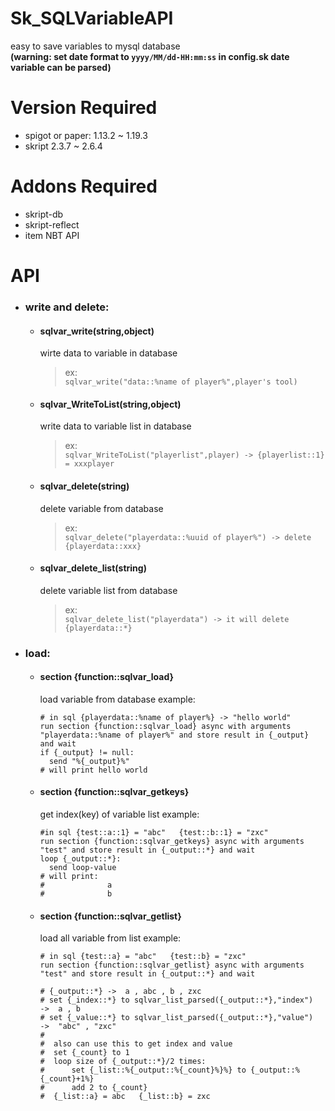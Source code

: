 # Sk_SQLVariableAPI
easy to save variables to mysql database  
**(warning: set date format to ``yyyy/MM/dd-HH:mm:ss`` in config.sk date variable can be parsed)**


# Version Required
* spigot or paper: 1.13.2 ~ 1.19.3
* skript 2.3.7 ~ 2.6.4


# Addons Required
* skript-db
* skript-reflect
* item NBT API


# API
  * ### write and delete:  
    * #### sqlvar_write(string,object)
      wirte data to variable in database  
      > ex:  
      `sqlvar_write("data::%name of player%",player's tool)`  
    * #### sqlvar_WriteToList(string,object)
      write data to variable list in database  
      > ex:  
      `sqlvar_WriteToList("playerlist",player) -> {playerlist::1} = xxxplayer `
    * #### sqlvar_delete(string)
      delete variable from database  
      > ex:  
      `sqlvar_delete("playerdata::%uuid of player%") -> delete {playerdata::xxx} `
    * #### sqlvar_delete_list(string)
      delete variable list from database 
      > ex:  
      `sqlvar_delete_list("playerdata") -> it will delete {playerdata::*} `

  * ### load:  

    * #### section {function::sqlvar_load} 
      load variable from database
      example:  
      ```
      # in sql {playerdata::%name of player%} -> "hello world"
      run section {function::sqlvar_load} async with arguments "playerdata::%name of player%" and store result in {_output} and wait
      if {_output} != null:
        send "%{_output}%"
      # will print hello world
      ```
     
    * #### section {function::sqlvar_getkeys}
      get index(key) of variable list
      example:  
      ```
      #in sql {test::a::1} = "abc"   {test::b::1} = "zxc"
      run section {function::sqlvar_getkeys} async with arguments "test" and store result in {_output::*} and wait
      loop {_output::*}:
        send loop-value
      # will print:
      #              a
      #              b 
      
      ```
    * #### section {function::sqlvar_getlist}
      load all variable from list
      example:  
      ```
      # in sql {test::a} = "abc"   {test::b} = "zxc"
      run section {function::sqlvar_getlist} async with arguments "test" and store result in {_output::*} and wait

      # {_output::*} ->  a , abc , b , zxc
      # set {_index::*} to sqlvar_list_parsed({_output::*},"index")  ->  a , b
      # set {_value::*} to sqlvar_list_parsed({_output::*},"value")  ->  "abc" , "zxc"
      #
      #  also can use this to get index and value
      #  set {_count} to 1
      #  loop size of {_output::*}/2 times:
      #      set {_list::%{_output::%{_count}%}%} to {_output::%{_count}+1%}
      #      add 2 to {_count}
      #  {_list::a} = abc   {_list::b} = zxc
      
      ```


      
